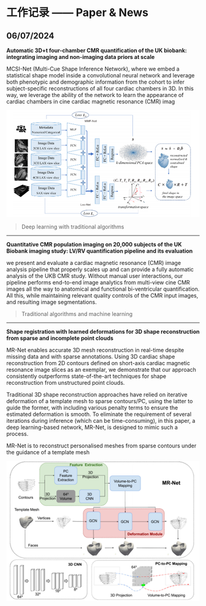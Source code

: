 # 工作记录 —— Paper & News
## 06/07/2024
**Automatic 3D+t four-chamber CMR quantification of the UK biobank: 
integrating imaging and non-imaging data priors at scale**

MCSI-Net (Multi-Cue Shape Inference Network), where we embed a statistical shape model 
inside a convolutional neural network and leverage both phenotypic and demographic information
from the cohort to infer subject-specific reconstructions of all four cardiac chambers in 3D. 
In this way, we leverage the ability of the network to learn the appearance of cardiac chambers
in cine cardiac magnetic resonance (CMR) imag

![image](/images/3dt_network.png)

> Deep learning with traditional algorithms

---

**Quantitative CMR population imaging on 20,000 subjects of the UK
Biobank imaging study: LV/RV quantification pipeline and its
evaluation**

we present and evaluate a cardiac magnetic resonance (CMR) image analysis pipeline that properly
scales up and can provide a fully automatic analysis of the UKB CMR study. Without manual user interactions, 
our pipeline performs end-to-end image analytics from multi-view cine CMR images all the way to anatomical and 
functional bi-ventricular quantification. All this, while maintaining relevant quality controls of the CMR input images, 
and resulting image segmentations.

> Traditional algorithms and machine learning

---
**Shape registration with learned deformations for 3D shape
reconstruction from sparse and incomplete point clouds**

MR-Net enables
accurate 3D mesh reconstruction in real-time despite missing data and with sparse annotations. Using 3D
cardiac shape reconstruction from 2D contours defined on short-axis cardiac magnetic resonance image
slices as an exemplar, we demonstrate that our approach consistently outperforms state-of-the-art techniques for shape 
reconstruction from unstructured point clouds. 

Traditional 3D shape reconstruction approaches have relied on
iterative deformation of a template mesh to sparse contours/PC,
using the latter to guide the former, with including various penalty
terms to ensure the estimated deformation is smooth. To eliminate
the requirement of several iterations during inference (which can
be time-consuming), in this paper, a deep learning-based network,
MR-Net, is designed to mimic such a process.

MR-Net is to reconstruct personalised meshes from sparse contours under the guidance of a template mesh

![image](/images/3d_reconstruction_regis.png)